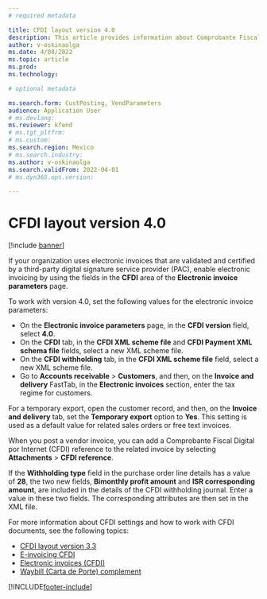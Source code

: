 ```yaml
---
# required metadata

title: CFDI layout version 4.0
description: This article provides information about Comprobante Fiscal Digital por Internet (CFDI) layout version 4.0 for Mexico.
author: v-oskinaolga
ms.date: 4/08/2022
ms.topic: article
ms.prod: 
ms.technology: 

# optional metadata

ms.search.form: CustPosting, VendParameters
audience: Application User
# ms.devlang: 
ms.reviewer: kfend
# ms.tgt_pltfrm: 
# ms.custom: 
ms.search.region: Mexico
# ms.search.industry: 
ms.author: v-oskinaolga
ms.search.validFrom: 2022-04-01
# ms.dyn365.ops.version: 

---
```


# CFDI layout version 4.0

[!include [banner](../includes/banner.md)]

If your organization uses electronic invoices that are validated and certified by a third-party digital signature service provider (PAC), enable electronic invoicing by using the fields in the **CFDI** area of the **Electronic invoice parameters** page.

To work with version 4.0, set the following values for the electronic invoice parameters:

- On the **Electronic invoice parameters** page, in the **CFDI version** field, select **4.0**.
- On the **CFDI** tab, in the **CFDI XML scheme file** and **CFDI Payment XML schema file** fields, select a new XML scheme file.
- On the **CFDI withholding** tab, in the **CFDI XML scheme file** field, select a new XML scheme file.
- Go to **Accounts receivable** \> **Customers**, and then, on the **Invoice and delivery** FastTab, in the **Electronic invoices** section, enter the tax regime for customers.

For a temporary export, open the customer record, and then, on the **Invoice and delivery** tab, set the **Temporary export** option to **Yes**. This setting is used as a default value for related sales orders or free text invoices.

When you post a vendor invoice, you can add a Comprobante Fiscal Digital por Internet (CFDI) reference to the related invoice by selecting **Attachments** \> **CFDI reference**.

If the **Withholding type** field in the purchase order line details has a value of **28**, the two new fields, **Bimonthly profit amount** and **ISR corresponding amount**, are included in the details of the CFDI withholding journal. Enter a value in these two fields. The corresponding attributes are then set in the XML file.

For more information about CFDI settings and how to work with CFDI documents, see the following topics:

- [CFDI layout version 3.3](latam-mex-cfdi-3-3.md)
- [E-invoicing CFDI](tasks/mx-00010-e-invoicing-cfdi.md)
- [Electronic invoices (CFDI)](latam-mex-cfdi-electronic-invoices.md)
- [Waybill (Carta de Porte) complement](latam-mex-carta-de-porte.md)

[!INCLUDE[footer-include](../../includes/footer-banner.md)]
